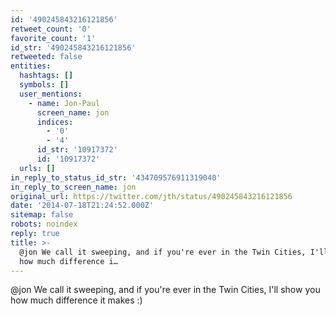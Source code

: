```yaml
---
id: '490245843216121856'
retweet_count: '0'
favorite_count: '1'
id_str: '490245843216121856'
retweeted: false
entities:
  hashtags: []
  symbols: []
  user_mentions:
    - name: Jon-Paul
      screen_name: jon
      indices:
        - '0'
        - '4'
      id_str: '10917372'
      id: '10917372'
  urls: []
in_reply_to_status_id_str: '434709576911319040'
in_reply_to_screen_name: jon
original_url: https://twitter.com/jth/status/490245843216121856
date: '2014-07-18T21:24:52.000Z'
sitemap: false
robots: noindex
reply: true
title: >-
  @jon We call it sweeping, and if you're ever in the Twin Cities, I'll show you
  how much difference i…
---
```


@jon We call it sweeping, and if you're ever in the Twin Cities, I'll show you how much difference it makes :)